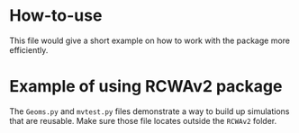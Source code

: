 # How-to-use

This file would give a short example on how to work with the package more efficiently.

# Example of using RCWAv2 package

The ```Geoms.py``` and ```mvtest.py``` files demonstrate a way to build up simulations that are reusable.
Make sure those file locates outside the ```RCWAv2``` folder.